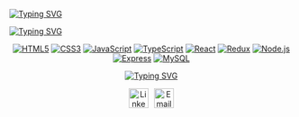 [![Typing SVG](https://readme-typing-svg.demolab.com?font=Fira+Code&weight=600&size=24&duration=1&pause=1000&color=AFEFFFED&center=true&vCenter=true&repeat=false&width=1000&lines=Shaked+Kelman)](https://git.io/typing-svg)

[![Typing SVG](https://readme-typing-svg.demolab.com?font=Fira+Code&weight=500&pause=1000&color=AFEFFFED&background=A2F5FF00&center=true&vCenter=true&width=1000&lines=Full-Stack+Web+Developer;Bringing+Ideas+To+Life)](https://git.io/typing-svg)


<div align="center">

[![HTML5](https://img.shields.io/badge/HTML5-000000?style=for-the-badge&logo=html5&logoColor=FFFFFF)](https://github.com/shakedkelman) 
[![CSS3](https://img.shields.io/badge/CSS3-000000?style=for-the-badge&logo=css3&logoColor=FFFFFF)](https://github.com/shakedkelman) 
[![JavaScript](https://img.shields.io/badge/JavaScript-000000?style=for-the-badge&logo=javascript&logoColor=FFFFFF)](https://github.com/shakedkelman) 
[![TypeScript](https://img.shields.io/badge/TypeScript-000000?style=for-the-badge&logo=typescript&logoColor=FFFFFF)](https://github.com/shakedkelman) 
[![React](https://img.shields.io/badge/React.js-000000?style=for-the-badge&logo=react&logoColor=FFFFFF)](https://github.com/shakedkelman) 
[![Redux](https://img.shields.io/badge/Redux-000000?style=for-the-badge&logo=redux&logoColor=FFFFFF)](https://github.com/shakedkelman) 
[![Node.js](https://img.shields.io/badge/Node.js-000000?style=for-the-badge&logo=node.js&logoColor=FFFFFF)](https://github.com/shakedkelman) 
[![Express](https://img.shields.io/badge/Express.js-000000?style=for-the-badge&logo=express&logoColor=FFFFFF)](https://github.com/shakedkelman) 
[![MySQL](https://img.shields.io/badge/MySQL-000000?style=for-the-badge&logo=mysql&logoColor=FFFFFF)](https://github.com/shakedkelman)

[![Typing SVG](https://readme-typing-svg.demolab.com?font=Fira+Code&weight=600&duration=10000&pause=3000&color=AFEFFFED&background=000000ED&center=true&vCenter=true&repeat=false&width=1000&lines=Let%E2%80%99s+create+something+amazing!+)](https://git.io/typing-svg)

<div align="center" style="display: flex; gap: 10px; justify-content: center;">
  <a href="https://linkedin.com/in/shaked-kelman-5894a5271" target="_blank" style="text-decoration: none;">
    <img src="https://img.icons8.com/ios-filled/50/F1E0AC/linkedin-circled.png" 
         alt="LinkedIn Logo" width="35" height="35">
  </a>

  <a href="mailto:shaked.kelman@gmail.com" target="_blank" style="text-decoration: none;">
    <img src="https://img.icons8.com/ios-filled/50/F1E0AC/gmail.png" 
         alt="Email Logo" width="35" height="35">
  </a>
</div>





